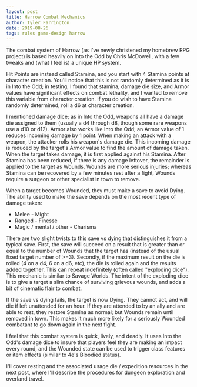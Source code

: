 ```yaml
---
layout: post
title: Harrow Combat Mechanics
author: Tyler Farrington
date: 2019-08-26
tags: rules game-design harrow
---
```


The combat system of Harrow (as I've newly christened my homebrew RPG project) is based heavily on Into the Odd by Chris McDowell, with a few tweaks and (what I feel is) a unique HP system.

Hit Points are instead called Stamina, and you start with 4 Stamina points at character creation. You'll notice that this is not randomly determined as it is in Into the Odd; in testing, I found that stamina, damage die size, and Armor values have significant effects on combat lethality, and I wanted to remove this variable from character creation. If you do wish to have Stamina randomly determined, roll a d6 at character creation.

I mentioned damage dice; as in Into the Odd, weapons all have a damage die assigned to them (usually a d4 through d8, though some rare weapons use a d10 or d12). Armor also works like Into the Odd; an Armor value of 1 reduces incoming damage by 1 point. When making an attack with a weapon, the attacker rolls his weapon's damage die. This incoming damage is reduced by the target's Armor value to find the amount of damage taken. When the target takes damage, it is first applied against his Stamina. After Stamina has been reduced, if there is any damage leftover, the remainder is applied to the target as Wounds. Wounds are more serious injuries; whereas Stamina can be recovered by a few minutes rest after a fight, Wounds require a surgeon or other specialist in town to remove.

When a target becomes Wounded, they must make a save to avoid Dying. The ability used to make the save depends on the most recent type of damage taken:

- Melee - Might
- Ranged - Finesse
- Magic / mental / other - Charisma

There are two slight twists to this save vs dying that distinguishes it from a typical save. First, the save will succeed on a result that is greater than or equal to the number of Wounds that the target has (instead of the usual fixed target number of >=3). Secondly, if the maximum result on the die is rolled (4 on a d4, 6 on a d6, etc), the die is rolled again and the results added together. This can repeat indefinitely (often called "exploding dice"). This mechanic is similar to Savage Worlds. The intent of the exploding dice is to give a target a slim chance of surviving grievous wounds, and adds a bit of cinematic flair to combat.

If the save vs dying fails, the target is now Dying. They cannot act, and will die if left unattended for an hour. If they are attended to by an ally and are able to rest, they restore Stamina as normal; but Wounds remain until removed in town. This makes it much more likely for a seriously Wounded combatant to go down again in the next fight.

I feel that this combat system is quick, lively, and deadly. It uses Into the Odd's damage dice to insure that players feel they are making an impact every round, and the Wounded state can be used to trigger class features or item effects (similar to 4e's Bloodied status).

I'll cover resting and the associated usage die / expedition resources in the next post, where I'll describe the procedures for dungeon exploration and overland travel.
